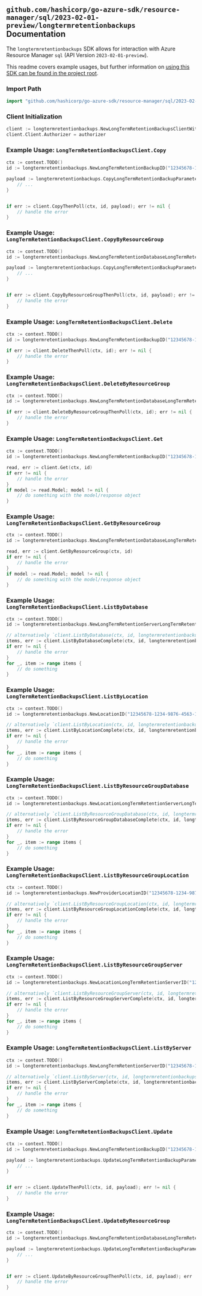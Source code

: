 
## `github.com/hashicorp/go-azure-sdk/resource-manager/sql/2023-02-01-preview/longtermretentionbackups` Documentation

The `longtermretentionbackups` SDK allows for interaction with Azure Resource Manager `sql` (API Version `2023-02-01-preview`).

This readme covers example usages, but further information on [using this SDK can be found in the project root](https://github.com/hashicorp/go-azure-sdk/tree/main/docs).

### Import Path

```go
import "github.com/hashicorp/go-azure-sdk/resource-manager/sql/2023-02-01-preview/longtermretentionbackups"
```


### Client Initialization

```go
client := longtermretentionbackups.NewLongTermRetentionBackupsClientWithBaseURI("https://management.azure.com")
client.Client.Authorizer = authorizer
```


### Example Usage: `LongTermRetentionBackupsClient.Copy`

```go
ctx := context.TODO()
id := longtermretentionbackups.NewLongTermRetentionBackupID("12345678-1234-9876-4563-123456789012", "locationValue", "longTermRetentionServerValue", "longTermRetentionDatabaseValue", "longTermRetentionBackupValue")

payload := longtermretentionbackups.CopyLongTermRetentionBackupParameters{
	// ...
}


if err := client.CopyThenPoll(ctx, id, payload); err != nil {
	// handle the error
}
```


### Example Usage: `LongTermRetentionBackupsClient.CopyByResourceGroup`

```go
ctx := context.TODO()
id := longtermretentionbackups.NewLongTermRetentionDatabaseLongTermRetentionBackupID("12345678-1234-9876-4563-123456789012", "example-resource-group", "locationValue", "longTermRetentionServerValue", "longTermRetentionDatabaseValue", "longTermRetentionBackupValue")

payload := longtermretentionbackups.CopyLongTermRetentionBackupParameters{
	// ...
}


if err := client.CopyByResourceGroupThenPoll(ctx, id, payload); err != nil {
	// handle the error
}
```


### Example Usage: `LongTermRetentionBackupsClient.Delete`

```go
ctx := context.TODO()
id := longtermretentionbackups.NewLongTermRetentionBackupID("12345678-1234-9876-4563-123456789012", "locationValue", "longTermRetentionServerValue", "longTermRetentionDatabaseValue", "longTermRetentionBackupValue")

if err := client.DeleteThenPoll(ctx, id); err != nil {
	// handle the error
}
```


### Example Usage: `LongTermRetentionBackupsClient.DeleteByResourceGroup`

```go
ctx := context.TODO()
id := longtermretentionbackups.NewLongTermRetentionDatabaseLongTermRetentionBackupID("12345678-1234-9876-4563-123456789012", "example-resource-group", "locationValue", "longTermRetentionServerValue", "longTermRetentionDatabaseValue", "longTermRetentionBackupValue")

if err := client.DeleteByResourceGroupThenPoll(ctx, id); err != nil {
	// handle the error
}
```


### Example Usage: `LongTermRetentionBackupsClient.Get`

```go
ctx := context.TODO()
id := longtermretentionbackups.NewLongTermRetentionBackupID("12345678-1234-9876-4563-123456789012", "locationValue", "longTermRetentionServerValue", "longTermRetentionDatabaseValue", "longTermRetentionBackupValue")

read, err := client.Get(ctx, id)
if err != nil {
	// handle the error
}
if model := read.Model; model != nil {
	// do something with the model/response object
}
```


### Example Usage: `LongTermRetentionBackupsClient.GetByResourceGroup`

```go
ctx := context.TODO()
id := longtermretentionbackups.NewLongTermRetentionDatabaseLongTermRetentionBackupID("12345678-1234-9876-4563-123456789012", "example-resource-group", "locationValue", "longTermRetentionServerValue", "longTermRetentionDatabaseValue", "longTermRetentionBackupValue")

read, err := client.GetByResourceGroup(ctx, id)
if err != nil {
	// handle the error
}
if model := read.Model; model != nil {
	// do something with the model/response object
}
```


### Example Usage: `LongTermRetentionBackupsClient.ListByDatabase`

```go
ctx := context.TODO()
id := longtermretentionbackups.NewLongTermRetentionServerLongTermRetentionDatabaseID("12345678-1234-9876-4563-123456789012", "locationValue", "longTermRetentionServerValue", "longTermRetentionDatabaseValue")

// alternatively `client.ListByDatabase(ctx, id, longtermretentionbackups.DefaultListByDatabaseOperationOptions())` can be used to do batched pagination
items, err := client.ListByDatabaseComplete(ctx, id, longtermretentionbackups.DefaultListByDatabaseOperationOptions())
if err != nil {
	// handle the error
}
for _, item := range items {
	// do something
}
```


### Example Usage: `LongTermRetentionBackupsClient.ListByLocation`

```go
ctx := context.TODO()
id := longtermretentionbackups.NewLocationID("12345678-1234-9876-4563-123456789012", "locationValue")

// alternatively `client.ListByLocation(ctx, id, longtermretentionbackups.DefaultListByLocationOperationOptions())` can be used to do batched pagination
items, err := client.ListByLocationComplete(ctx, id, longtermretentionbackups.DefaultListByLocationOperationOptions())
if err != nil {
	// handle the error
}
for _, item := range items {
	// do something
}
```


### Example Usage: `LongTermRetentionBackupsClient.ListByResourceGroupDatabase`

```go
ctx := context.TODO()
id := longtermretentionbackups.NewLocationLongTermRetentionServerLongTermRetentionDatabaseID("12345678-1234-9876-4563-123456789012", "example-resource-group", "locationValue", "longTermRetentionServerValue", "longTermRetentionDatabaseValue")

// alternatively `client.ListByResourceGroupDatabase(ctx, id, longtermretentionbackups.DefaultListByResourceGroupDatabaseOperationOptions())` can be used to do batched pagination
items, err := client.ListByResourceGroupDatabaseComplete(ctx, id, longtermretentionbackups.DefaultListByResourceGroupDatabaseOperationOptions())
if err != nil {
	// handle the error
}
for _, item := range items {
	// do something
}
```


### Example Usage: `LongTermRetentionBackupsClient.ListByResourceGroupLocation`

```go
ctx := context.TODO()
id := longtermretentionbackups.NewProviderLocationID("12345678-1234-9876-4563-123456789012", "example-resource-group", "locationValue")

// alternatively `client.ListByResourceGroupLocation(ctx, id, longtermretentionbackups.DefaultListByResourceGroupLocationOperationOptions())` can be used to do batched pagination
items, err := client.ListByResourceGroupLocationComplete(ctx, id, longtermretentionbackups.DefaultListByResourceGroupLocationOperationOptions())
if err != nil {
	// handle the error
}
for _, item := range items {
	// do something
}
```


### Example Usage: `LongTermRetentionBackupsClient.ListByResourceGroupServer`

```go
ctx := context.TODO()
id := longtermretentionbackups.NewLocationLongTermRetentionServerID("12345678-1234-9876-4563-123456789012", "example-resource-group", "locationValue", "longTermRetentionServerValue")

// alternatively `client.ListByResourceGroupServer(ctx, id, longtermretentionbackups.DefaultListByResourceGroupServerOperationOptions())` can be used to do batched pagination
items, err := client.ListByResourceGroupServerComplete(ctx, id, longtermretentionbackups.DefaultListByResourceGroupServerOperationOptions())
if err != nil {
	// handle the error
}
for _, item := range items {
	// do something
}
```


### Example Usage: `LongTermRetentionBackupsClient.ListByServer`

```go
ctx := context.TODO()
id := longtermretentionbackups.NewLongTermRetentionServerID("12345678-1234-9876-4563-123456789012", "locationValue", "longTermRetentionServerValue")

// alternatively `client.ListByServer(ctx, id, longtermretentionbackups.DefaultListByServerOperationOptions())` can be used to do batched pagination
items, err := client.ListByServerComplete(ctx, id, longtermretentionbackups.DefaultListByServerOperationOptions())
if err != nil {
	// handle the error
}
for _, item := range items {
	// do something
}
```


### Example Usage: `LongTermRetentionBackupsClient.Update`

```go
ctx := context.TODO()
id := longtermretentionbackups.NewLongTermRetentionBackupID("12345678-1234-9876-4563-123456789012", "locationValue", "longTermRetentionServerValue", "longTermRetentionDatabaseValue", "longTermRetentionBackupValue")

payload := longtermretentionbackups.UpdateLongTermRetentionBackupParameters{
	// ...
}


if err := client.UpdateThenPoll(ctx, id, payload); err != nil {
	// handle the error
}
```


### Example Usage: `LongTermRetentionBackupsClient.UpdateByResourceGroup`

```go
ctx := context.TODO()
id := longtermretentionbackups.NewLongTermRetentionDatabaseLongTermRetentionBackupID("12345678-1234-9876-4563-123456789012", "example-resource-group", "locationValue", "longTermRetentionServerValue", "longTermRetentionDatabaseValue", "longTermRetentionBackupValue")

payload := longtermretentionbackups.UpdateLongTermRetentionBackupParameters{
	// ...
}


if err := client.UpdateByResourceGroupThenPoll(ctx, id, payload); err != nil {
	// handle the error
}
```

